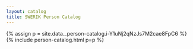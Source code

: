 ```yaml
---
layout: catalog
title: SWERIK Person Catalog
---
```

{% assign p = site.data._person-catalog.i-Y1uNj2qNzJs7M2cae8FpC6 %}
{% include person-catalog.html p=p %}


